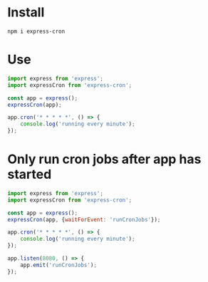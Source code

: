 # Install

```
npm i express-cron
```

# Use

```js
import express from 'express';
import expressCron from 'express-cron';

const app = express();
expressCron(app);

app.cron('* * * * *', () => {
    console.log('running every minute');
});
```

# Only run cron jobs after app has started

```js
import express from 'express';
import expressCron from 'express-cron';

const app = express();
expressCron(app, {waitForEvent: 'runCronJobs'});

app.cron('* * * * *', () => {
    console.log('running every minute');
});

app.listen(8080, () => {
    app.emit('runCronJobs');
});
```